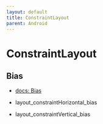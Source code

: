 ```yaml
---
layout: default
title: ConstraintLayout
parent: Android
---
```


# ConstraintLayout

## Bias

- [docs: Bias](https://developer.android.com/reference/androidx/constraintlayout/widget/ConstraintLayout#Bias)


- layout_constraintHorizontal_bias
- layout_constraintVertical_bias

